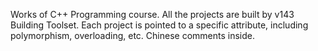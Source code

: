 Works of C++ Programming course.
All the projects are built by v143 Building Toolset.
Each project is pointed to a specific attribute, including polymorphism, overloading, etc.
Chinese comments inside.
